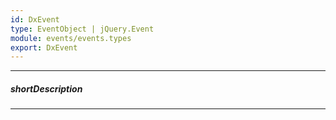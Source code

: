 ```yaml
---
id: DxEvent
type: EventObject | jQuery.Event
module: events/events.types
export: DxEvent
---
```

---
##### shortDescription
<!-- Description goes here -->

---
<!-- Description goes here -->